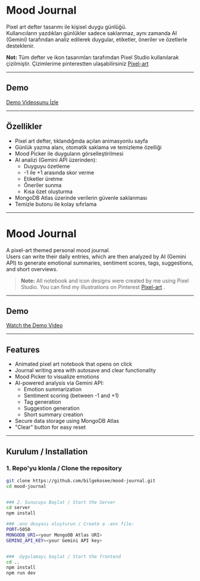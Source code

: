 # Mood Journal  

Pixel art defter tasarımı ile kişisel duygu günlüğü.  
Kullanıcıların yazdıkları günlükler sadece saklanmaz, aynı zamanda AI (Gemini) tarafından analiz edilerek duygular, etiketler, öneriler ve özetlerle desteklenir.  

**Not:** Tüm defter ve ikon tasarımları tarafımdan Pixel Studio kullanılarak çizilmiştir. Çizimlerime pinterestten ulaşabilirsiniz [Pixel-art](https://tr.pinterest.com/bilgekoosee/pixel-art/)  

---

## Demo  

[Demo Videosunu İzle](https://youtu.be/ZPaeU_NcxN0)

---

## Özellikler  

- Pixel art defter, tıklandığında açılan animasyonlu sayfa  
- Günlük yazma alanı, otomatik saklama ve temizleme özelliği  
- Mood Picker ile duyguların görselleştirilmesi  
- AI analizi (Gemini API üzerinden):  
  - Duyguyu özetleme  
  - -1 ile +1 arasında skor verme  
  - Etiketler üretme  
  - Öneriler sunma  
  - Kısa özet oluşturma  
- MongoDB Atlas üzerinde verilerin güvenle saklanması  
- Temizle butonu ile kolay sıfırlama  

---

# Mood Journal

A pixel-art themed personal mood journal.  
Users can write their daily entries, which are then analyzed by AI (Gemini API) to generate emotional summaries, sentiment scores, tags, suggestions, and short overviews.

> **Note:** All notebook and icon designs were created by me using Pixel Studio. You can find my illustrations on Pinterest [Pixel-art](https://tr.pinterest.com/bilgekoosee/pixel-art/)  .

---

## Demo

[Watch the Demo Video](https://youtu.be/ZPaeU_NcxN0)

---

## Features

- Animated pixel art notebook that opens on click  
- Journal writing area with autosave and clear functionality  
- Mood Picker to visualize emotions  
- AI-powered analysis via Gemini API:
  - Emotion summarization  
  - Sentiment scoring (between -1 and +1)  
  - Tag generation  
  - Suggestion generation  
  - Short summary creation  
- Secure data storage using MongoDB Atlas  
- "Clear" button for easy reset  

---

## Kurulum / Installation

### 1. Repo'yu klonla / Clone the repository

```bash
git clone https://github.com/bilgekosee/mood-journal.git
cd mood-journal


### 2. Sunucuyu Başlat / Start the Server
cd server
npm install

### .env dosyası oluşturun / Create a .env file:
PORT=5050
MONGODB_URI=<your MongoDB Atlas URI>
GEMINI_API_KEY=<your Gemini API key>


###  Uygulamayı başlat / Start the frontend
cd ..
npm install
npm run dev

